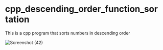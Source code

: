 # cpp_descending_order_function_sortation
This is a cpp program that sorts numbers in descending order

![Screenshot (42)](https://github.com/Wambura001/cpp_descending_order_function_sortation/assets/87015626/99dc1b04-ae1e-43c8-ab1a-33b3b596024e)
